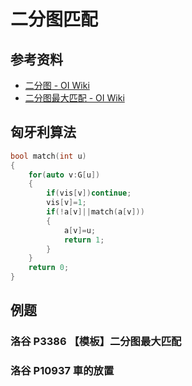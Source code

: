 # 二分图匹配

## 参考资料

- [二分图 - OI Wiki](https://oi-wiki.org/graph/bi-graph/)
- [二分图最大匹配 - OI Wiki](https://oi-wiki.org/graph/graph-matching/bigraph-match/)

## 匈牙利算法

```cpp
bool match(int u)
{
	for(auto v:G[u])
	{
		if(vis[v])continue;
		vis[v]=1;
		if(!a[v]||match(a[v]))
		{
			a[v]=u;
			return 1;
		}
	}
	return 0;
}
```

## 例题

### 洛谷 P3386 【模板】二分图最大匹配

<Problem id="P3386" />

### 洛谷 P10937 車的放置

<Problem id="P10937" />
